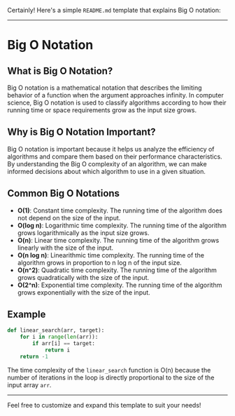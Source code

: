 Certainly! Here's a simple `README.md` template that explains Big O notation:

---

# Big O Notation

## What is Big O Notation?

Big O notation is a mathematical notation that describes the limiting behavior of a function when the argument approaches infinity. In computer science, Big O notation is used to classify algorithms according to how their running time or space requirements grow as the input size grows.

## Why is Big O Notation Important?

Big O notation is important because it helps us analyze the efficiency of algorithms and compare them based on their performance characteristics. By understanding the Big O complexity of an algorithm, we can make informed decisions about which algorithm to use in a given situation.

## Common Big O Notations

- **O(1)**: Constant time complexity. The running time of the algorithm does not depend on the size of the input.
- **O(log n)**: Logarithmic time complexity. The running time of the algorithm grows logarithmically as the input size grows.
- **O(n)**: Linear time complexity. The running time of the algorithm grows linearly with the size of the input.
- **O(n log n)**: Linearithmic time complexity. The running time of the algorithm grows in proportion to n log n of the input size.
- **O(n^2)**: Quadratic time complexity. The running time of the algorithm grows quadratically with the size of the input.
- **O(2^n)**: Exponential time complexity. The running time of the algorithm grows exponentially with the size of the input.

## Example

```python
def linear_search(arr, target):
    for i in range(len(arr)):
        if arr[i] == target:
            return i
    return -1
```

The time complexity of the `linear_search` function is O(n) because the number of iterations in the loop is directly proportional to the size of the input array `arr`.

---

Feel free to customize and expand this template to suit your needs!